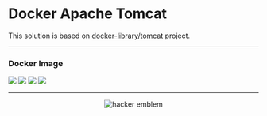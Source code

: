 # Docker Apache Tomcat

This solution is based on [docker-library/tomcat](https://github.com/docker-library/tomcat) project.

---

### Docker Image

[![](https://images.microbadger.com/badges/version/mgvazquez/apache-tomcat.svg)](https://microbadger.com/images/mgvazquez/apache-tomcat "Get your own version badge on microbadger.com") [![](https://images.microbadger.com/badges/image/mgvazquez/apache-tomcat.svg)](https://microbadger.com/images/mgvazquez/apache-tomcat "Get your own image badge on microbadger.com") [![](https://images.microbadger.com/badges/commit/mgvazquez/apache-tomcat.svg)](https://microbadger.com/images/mgvazquez/apache-tomcat "Get your own commit badge on microbadger.com") [![](https://images.microbadger.com/badges/license/mgvazquez/apache-tomcat.svg)](https://microbadger.com/images/mgvazquez/apache-tomcat "Get your own license badge on microbadger.com")

---

<p align="center"><img src="http://www.catb.org/hacker-emblem/glider.png" alt="hacker emblem"></p>
